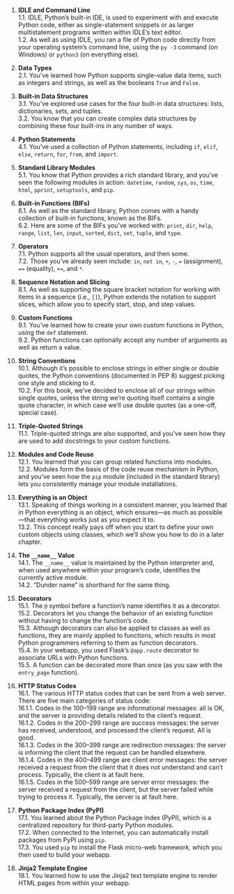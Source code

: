 1. **IDLE and Command Line**  
  1.1. IDLE, Python’s built-in IDE, is used to experiment with and execute Python code, either as single-statement snippets or as larger multistatement programs written within IDLE’s text editor.  
  1.2. As well as using IDLE, you ran a file of Python code directly from your operating system’s command line, using the `py -3` command (on Windows) or `python3` (on everything else).  

2. **Data Types**  
  2.1. You’ve learned how Python supports single-value data items, such as integers and strings, as well as the booleans `True` and `False`.  

3. **Built-in Data Structures**  
  3.1. You’ve explored use cases for the four built-in data structures: lists, dictionaries, sets, and tuples.  
  3.2. You know that you can create complex data structures by combining these four built-ins in any number of ways.  

4. **Python Statements**  
  4.1. You’ve used a collection of Python statements, including `if`, `elif`, `else`, `return`, `for`, `from`, and `import`.  

5. **Standard Library Modules**  
  5.1. You know that Python provides a rich standard library, and you’ve seen the following modules in action: `datetime`, `random`, `sys`, `os`, `time`, `html`, `pprint`, `setuptools`, and `pip`.  

6. **Built-in Functions (BIFs)**  
  6.1. As well as the standard library, Python comes with a handy collection of built-in functions, known as the BIFs.  
  6.2. Here are some of the BIFs you’ve worked with: `print`, `dir`, `help`, `range`, `list`, `len`, `input`, `sorted`, `dict`, `set`, `tuple`, and `type`.  

7. **Operators**  
  7.1. Python supports all the usual operators, and then some.  
  7.2. Those you’ve already seen include: `in`, `not in`, `+`, `-`, `=` (assignment), `==` (equality), `+=`, and `*`.  

8. **Sequence Notation and Slicing**  
  8.1. As well as supporting the square bracket notation for working with items in a sequence (i.e., `[]`), Python extends the notation to support slices, which allow you to specify start, stop, and step values.  

9. **Custom Functions**  
  9.1. You’ve learned how to create your own custom functions in Python, using the `def` statement.  
  9.2. Python functions can optionally accept any number of arguments as well as return a value.  

10. **String Conventions**  
   10.1. Although it’s possible to enclose strings in either single or double quotes, the Python conventions (documented in PEP 8) suggest picking one style and sticking to it.  
   10.2. For this book, we’ve decided to enclose all of our strings within single quotes, unless the string we’re quoting itself contains a single quote character, in which case we’ll use double quotes (as a one-off, special case).  

11. **Triple-Quoted Strings**  
   11.1. Triple-quoted strings are also supported, and you’ve seen how they are used to add docstrings to your custom functions.  

12. **Modules and Code Reuse**  
   12.1. You learned that you can group related functions into modules.  
   12.2. Modules form the basis of the code reuse mechanism in Python, and you’ve seen how the `pip` module (included in the standard library) lets you consistently manage your module installations.  

13. **Everything is an Object**  
   13.1. Speaking of things working in a consistent manner, you learned that in Python everything is an object, which ensures—as much as possible—that everything works just as you expect it to.  
   13.2. This concept really pays off when you start to define your own custom objects using classes, which we’ll show you how to do in a later chapter.  

14. **The `__name__` Value**  
   14.1. The `__name__` value is maintained by the Python interpreter and, when used anywhere within your program’s code, identifies the currently active module.  
   14.2. “Dunder name” is shorthand for the same thing.  

15. **Decorators**  
   15.1. The `@` symbol before a function’s name identifies it as a decorator.  
   15.2. Decorators let you change the behavior of an existing function without having to change the function’s code.  
   15.3. Although decorators can also be applied to classes as well as functions, they are mainly applied to functions, which results in most Python programmers referring to them as function decorators.  
   15.4. In your webapp, you used Flask’s `@app.route` decorator to associate URLs with Python functions.  
   15.5. A function can be decorated more than once (as you saw with the `entry_page` function).  

16. **HTTP Status Codes**  
   16.1. The various HTTP status codes that can be sent from a web server. There are five main categories of status code:  
      16.1.1. Codes in the 100–199 range are informational messages: all is OK, and the server is providing details related to the client’s request.  
      16.1.2. Codes in the 200–299 range are success messages: the server has received, understood, and processed the client’s request. All is good.  
      16.1.3. Codes in the 300–399 range are redirection messages: the server is informing the client that the request can be handled elsewhere.  
      16.1.4. Codes in the 400–499 range are client error messages: the server received a request from the client that it does not understand and can’t process. Typically, the client is at fault here.  
      16.1.5. Codes in the 500–599 range are server error messages: the server received a request from the client, but the server failed while trying to process it. Typically, the server is at fault here.  

17. **Python Package Index (PyPI)**  
   17.1. You learned about the Python Package Index (PyPI), which is a centralized repository for third-party Python modules.  
   17.2. When connected to the Internet, you can automatically install packages from PyPI using `pip`.  
   17.3. You used `pip` to install the Flask micro-web framework, which you then used to build your webapp.  

18. **Jinja2 Template Engine**  
   18.1. You learned how to use the Jinja2 text template engine to render HTML pages from within your webapp.  
